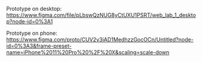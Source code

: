 Prototype on desktop: https://www.figma.com/file/pLbswQzNUG8yCtUXU1PSRT/web_lab_1_desktop?node-id=0%3A1

Prototype on phone: https://www.figma.com/proto/CUV2v3iAD1MedhzzGocOCn/Untitled?node-id=0%3A3&frame-preset-name=iPhone%2011%20Pro%20%2F%20X&scaling=scale-down
